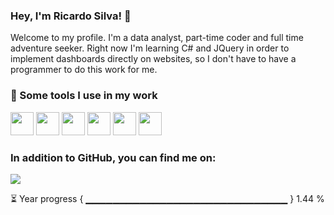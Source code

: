 ### Hey, I'm Ricardo Silva! 👋

Welcome to my profile. I'm a data analyst, part-time coder and full time adventure seeker. Right now I'm learning C# and JQuery in order to implement dashboards directly on websites, so I don't have to have a programmer to do this work for me.

### :rocket: Some tools I use in my work

<img src="https://icongr.am/devicon/csharp-original.svg" width="37" height="37" />  <img src="https://icongr.am/devicon/css3-original.svg" width="37" height="37" />  <img src="https://icongr.am/devicon/html5-original.svg" width="37" height="37" />  <img src="https://icongr.am/devicon/jquery-original.svg" width="37" height="37" />  <img src="https://icongr.am/devicon/mysql-original-wordmark.svg" width="37" height="37" />  <img src="https://icongr.am/devicon/python-original.svg" width="37" height="37" />
                                                                                                                            
### In addition to GitHub, you can find me on:

<a href="https://www.linkedin.com/in/ricardosilva07/"><img src="https://img.shields.io/badge/LinkedIn-0077B5?style=for-the-badge&logo=linkedin&logoColor=whit" /></a>

⏳ Year progress { ▁▁▁▁▁▁▁▁▁▁▁▁▁▁▁▁▁▁▁▁▁▁▁▁▁▁▁▁▁▁ } 1.44 %

